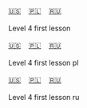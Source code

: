 <span id="en"><a href="#en">🇺🇸</a> &nbsp;&nbsp;&nbsp;<a href="#pl">🇵🇱</a> &nbsp;&nbsp;&nbsp;<a href="#ru">🇷🇺</a> &nbsp;&nbsp;&nbsp;</span><br><br>
Level 4 first lesson<br><br>
<span id="pl"><a href="#en">🇺🇸</a> &nbsp;&nbsp;&nbsp;<a href="#pl">🇵🇱</a> &nbsp;&nbsp;&nbsp;<a href="#ru">🇷🇺</a> &nbsp;&nbsp;&nbsp;</span><br><br>
Level 4 first lesson pl<br><br>
<span id="ru"><a href="#en">🇺🇸</a> &nbsp;&nbsp;&nbsp;<a href="#pl">🇵🇱</a> &nbsp;&nbsp;&nbsp;<a href="#ru">🇷🇺</a> &nbsp;&nbsp;&nbsp;</span><br><br>
Level 4 first lesson ru<br><br>
